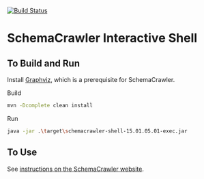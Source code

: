 [![Build Status](https://travis-ci.org/schemacrawler/SchemaCrawler-Shell.svg?branch=master)](https://travis-ci.org/schemacrawler/SchemaCrawler-Shell)

# SchemaCrawler Interactive Shell

## To Build and Run

Install [Graphviz](http://www.graphviz.org), which is a prerequisite for SchemaCrawler.

Build
```sh
mvn -Dcomplete clean install
```

Run
```sh
java -jar .\target\schemacrawler-shell-15.01.05.01-exec.jar
```

## To Use

See [instructions on the SchemaCrawler website](https://www.schemacrawler.com/schemacrawler-shell.html).
